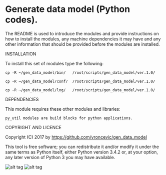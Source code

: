 Generate data model (Python codes).
================================================================================

The README is used to introduce the modules and provide instructions on
how to install the modules, any machine dependencies it may have and any
other information that should be provided before the modules are installed.

INSTALLATION

To install this set of modules type the following:

	cp -R ~/gen_data_model/bin/   /root/scripts/gen_data_model/ver.1.0/

	cp -R ~/gen_data_model/conf/  /root/scripts/gen_data_model/ver.1.0/

	cp -R ~/gen_data_model/log/   /root/scripts/gen_data_model/ver.1.0/

DEPENDENCIES

This module requires these other modules and libraries:

	py_util modules are build blocks for python applications.

COPYRIGHT AND LICENCE

Copyright (C) 2017 by https://github.com/vroncevic/gen_data_model

This tool is free software; you can redistribute it and/or modify
it under the same terms as Python itself, either Python version 3.4.2 or,
at your option, any later version of Python 3 you may have available.

![alt tag](https://raw.githubusercontent.com/vroncevic/gen_data_model/master/python_logo.png)
![alt tag](https://raw.githubusercontent.com/vroncevic/gen_data_model/master/linux_logo.jpg)

